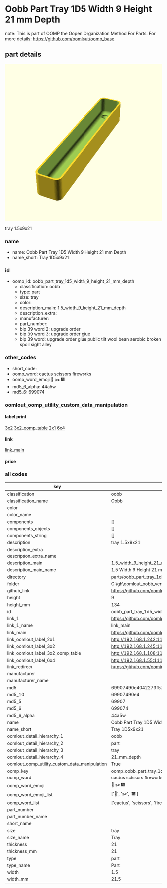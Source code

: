 # Oobb Part Tray 1D5 Width 9 Height 21 mm Depth  

note: This is part of OOMP the Oopen Organization Method For Parts. For more details: https://github.com/oomlout/oomp_base

##  part details
  

[![](3dpr.png)](3dpr.png)

tray 1.5x9x21



### name
* name: Oobb Part Tray 1D5 Width 9 Height 21 mm Depth
* name_short: Tray 1D5x9x21 
### id
* oomp_id: oobb_part_tray_1d5_width_9_height_21_mm_depth
  * classification: oobb
  * type: part
  * size: tray
  * color: 
  * description_main: 1.5_width_9_height_21_mm_depth
  * description_extra: 
  * manufacturer: 
  * part_number: 
  * bip 39 word 2: upgrade order
  * bip 39 word 3: upgrade order glue
  * bip 39 word: upgrade order glue public tilt wool bean aerobic broken spoil sight alley

### other_codes
* short_code: 
* oomp_word: cactus scissors fireworks
* oomp_word_emoji :cactus: :scissors: :fireworks:
* md5_6_alpha: 44a5w
* md5_6: 699074






### oomlout_oomp_utility_custom_data_manipulation
#### label print
[3x2](http://192.168.1.245:1112/?label=oomp%2044a5w)
[3x2_oomp_table](http://192.168.1.108:1112/?label=oomp%2044a5w)
[2x1](http://192.168.1.242:1112/?label=oomp%2044a5w)
[6x4](http://192.168.1.55:1112/?label=oomp%2044a5w)    

#### link

[link_main](https://github.com/oomlout/oomlout_oobb_version_4_generated_parts/tree/main/navigation_oomp/oobb/part/tray/1.5_width_9_height_21_mm_depth/part)                              

#### price







### all codes 
| key | value |  
| --- | --- |  
| classification | oobb |  
| classification_name | Oobb |  
| color |  |  
| color_name |  |  
| components | [] |  
| components_objects | [] |  
| components_string | [] |  
| description | tray 1.5x9x21 |  
| description_extra |  |  
| description_extra_name |  |  
| description_main | 1.5_width_9_height_21_mm_depth |  
| description_main_name | 1.5 Width 9 Height 21 mm Depth |  
| directory | parts/oobb_part_tray_1d5_width_9_height_21_mm_depth |  
| folder | C:\gh\oomlout_oobb_version_4_generated_parts\parts\oobb_part_tray_1d5_width_9_height_21_mm_depth |  
| github_link | https://github.com/oomlout/oomlout_oomp_part_src/tree/main/parts/oobb_part_tray_1d5_width_9_height_21_mm_depth |  
| height | 9 |  
| height_mm | 134 |  
| id | oobb_part_tray_1d5_width_9_height_21_mm_depth |  
| link_1 | https://github.com/oomlout/oomlout_oobb_version_4_generated_parts/tree/main/navigation_oomp/oobb/part/tray/1.5_width_9_height_21_mm_depth/part |  
| link_1_name | link_main |  
| link_main | https://github.com/oomlout/oomlout_oobb_version_4_generated_parts/tree/main/navigation_oomp/oobb/part/tray/1.5_width_9_height_21_mm_depth/part |  
| link_oomlout_label_2x1 | http://192.168.1.242:1112/?label=oomp%2044a5w |  
| link_oomlout_label_3x2 | http://192.168.1.245:1112/?label=oomp%2044a5w |  
| link_oomlout_label_3x2_oomp_table | http://192.168.1.108:1112/?label=oomp%2044a5w |  
| link_oomlout_label_6x4 | http://192.168.1.55:1112/?label=oomp%2044a5w |  
| link_redirect | https://github.com/oomlout/oomlout_oobb_version_4_generated_parts/tree/main/parts/oobb_tray_1d5_09_21 |  
| manufacturer |  |  
| manufacturer_name |  |  
| md5 | 69907490e4042273f5710ad0c7e70f75 |  
| md5_10 | 69907490e4 |  
| md5_5 | 69907 |  
| md5_6 | 699074 |  
| md5_6_alpha | 44a5w |  
| name | Oobb Part Tray 1D5 Width 9 Height 21 mm Depth |  
| name_short | Tray 1D5x9x21  |  
| oomlout_detail_hierarchy_1 | oobb |  
| oomlout_detail_hierarchy_2 | part |  
| oomlout_detail_hierarchy_3 | tray |  
| oomlout_detail_hierarchy_4 | 21_mm_depth |  
| oomlout_oomp_utility_custom_data_manipulation | True |  
| oomp_key | oomp_oobb_part_tray_1d5_width_9_height_21_mm_depth |  
| oomp_word | cactus scissors fireworks |  
| oomp_word_emoji | :cactus: :scissors: :fireworks: |  
| oomp_word_emoji_list | [':cactus:', ':scissors:', ':fireworks:'] |  
| oomp_word_list | ['cactus', 'scissors', 'fireworks'] |  
| part_number |  |  
| part_number_name |  |  
| short_name |  |  
| size | tray |  
| size_name | Tray |  
| thickness | 21 |  
| thickness_mm | 21 |  
| type | part |  
| type_name | Part |  
| width | 1.5 |  
| width_mm | 21.5 |  
